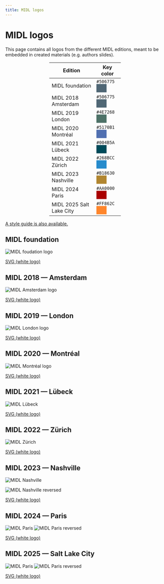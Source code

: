 ```yaml
---
title: MIDL logos
---
```

<style>
.box {
  float: left;
  height: 1.625em;
  width: 2em;
}

table {
  width: 45%;
}
</style>
# MIDL logos
This page contains all logos from the different MIDL editions, meant to be embedded in created materials (e.g. authors slides).
<!-- An alternative `.svg` version is available, and the html code of the key-color of each edition is also mentioned. -->

<center>

| Edition | Key color |
|---------|-----------|
| MIDL foundation | `#506775` <div class="box" style="background-color: #506775"></div> |
| MIDL 2018 Amsterdam | `#506775` <div class="box" style="background-color: #506775"></div> |
| MIDL 2019 London | `#4E7268` <div class="box" style="background-color: #4E7268"></div> |
| MIDL 2020 Montréal | `#5170B1` <div class="box" style="background-color: #5170B1"></div> |
| MIDL 2021 Lübeck | `#004B5A` <div class="box" style="background-color: #004B5A"></div> |
| MIDL 2022 Zürich | `#268BCC` <div class="box" style="background-color: #268BCC"></div> |
| MIDL 2023 Nashville | `#B18630` <div class="box" style="background-color: #B18630"></div> |
| MIDL 2024 Paris | `#AA0000` <div class="box" style="background-color: #AA0000"></div> |
| MIDL 2025 Salt Lake City | `#FF862C` <div class="box" style="background-color: #FF862C"></div> |

</center>

[A style guide is also available.](/style-guide.html)

## MIDL foundation
![MIDL foudation logo](/logos/midl/logo_color.png)

[SVG (white logo)](/logos/midl/logo_white.svg)

## MIDL 2018 — Amsterdam
![MIDL Amsterdam logo](/logos/2018/logo.png)

[SVG (white logo)](/logos/2018/logo_white.svg)

## MIDL 2019 — London
![MIDL London logo](/logos/2019/logo.png)

[SVG (white logo)](/logos/2019/logo_white.svg)

## MIDL 2020 — Montréal
![MIDL Montréal logo](/logos/2020/logo.png)

[SVG (white logo)](/logos/2020/logo_white.svg)

## MIDL 2021 — Lübeck
![MIDL Lübeck](/logos/2021/logo.png)

[SVG (white logo)](/logos/2021/logo_white.svg)

## MIDL 2022 — Zürich
![MIDL Zürich](/logos/2022/logo.png)

[SVG (white logo)](/logos/2022/logo_white.svg)

## MIDL 2023 — Nashville
![MIDL Nashville](/logos/2023/logo.png)

![MIDL Nashville reversed](/logos/2023/logo_gold.png)

[SVG (white logo)](/logos/2023/logo_white.svg)

## MIDL 2024 — Paris
![MIDL Paris](/logos/2024/logo.png)
![MIDL Paris reversed](/logos/2024/logo_red.png)

[SVG (white logo)](/logos/2024/logo_white.svg)

## MIDL 2025 — Salt Lake City
![MIDL Paris](/logos/2025/logo.png)
![MIDL Paris reversed](/logos/2025/logo_color.png)

[SVG (white logo)](/logos/2025/logo_white.svg)
